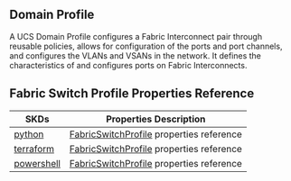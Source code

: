 ## Domain Profile
A UCS Domain Profile configures a Fabric Interconnect pair through reusable policies, allows for configuration of the ports and port channels, and configures the VLANs and VSANs in the network. It defines the characteristics of and configures ports on Fabric Interconnects. 

## Fabric Switch Profile Properties Reference

| SKDs | Properties Description
| ---- | ------------------- |
| [python](https://github.com/CiscoDevNet/intersight-python/) | [FabricSwitchProfile](https://github.com/CiscoDevNet/intersight-python/tree/main/intersight/model/fabric_switch_profile.py) properties reference |                 |
| [terraform](https://github.com/CiscoDevNet/terraform-provider-intersight/) | [FabricSwitchProfile](https://registry.terraform.io/providers/CiscoDevNet/intersight/latest/docs/resources/fabric_switch_profile) properties reference |
| [powershell](https://github.com/CiscoDevNet/intersight-powershell/) | [FabricSwitchProfile](https://github.com/CiscoDevNet/intersight-powershell/blob/main/docs/New-IntersightFabricSwitchProfile.md) properties reference |
